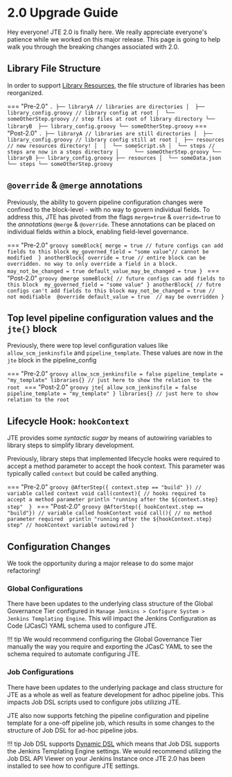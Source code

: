 # 2.0 Upgrade Guide

Hey everyone! JTE 2.0 is finally here.
We really appreciate everyone's patience while we worked on this major release.
This page is going to help walk you through the breaking changes associated with 2.0.

## Library File Structure

In order to support [Library Resources](../../concepts/library-development/library-resources.md), the file structure of libraries has been reorganized.

=== "Pre-2.0"
    ```
    .
    ├── libraryA // libraries are directories
    │  ├── library_config.groovy // library config at root
    │  └── someOtherStep.groovy // step files at root of library directory
    └── libraryB 
      ├── library_config.groovy
      └── someOtherStep.groovy
    ```
=== "Post-2.0"
    ```
    .
    ├── libraryA // libraries are still directories
    │  ├── library_config.groovy // library config still at root
    │  ├── resources // new resources directory!
    │  │  └── someScript.sh
    │  └── steps // steps are now in a steps directory
    │     └── someOtherStep.groovy
    └── libraryB
      ├── library_config.groovy
      ├── resources
      │  └── someData.json
      └── steps
          └── someOtherStep.groovy
    ```

## `@override` & `@merge` annotations

Previously, the ability to govern pipeline configuration changes were confined to the block-level - with no way to govern individual fields.
To address this, JTE has pivoted from the flags `merge=true` & `override=true` to the *annotations* `@merge` & `@override`.
These annotations can be placed on individual fields within a block, enabling field-level governance.

=== "Pre-2.0"
    ```groovy
    someBlock{
      merge = true // future configs can add fields to this block
      my_governed_field = "some value"// cannot be modified 
    }
    anotherBlock{
      override = true // entire block can be overridden. no way to only override a field in a block.
      may_not_be_changed = true
      default_value_may_be_changed = true
    }
    ```
=== "Post-2.0"
    ```groovy
    @merge someBlock{ // future configs can add fields to this block 
      my_governed_field = "some value"
    }
    anotherBlock{ // futre configs can't add fields to this block
      may_not_be_changed = true // not modifiable 
      @override default_value = true  // may be overridden
    }
    ```

## Top level pipeline configuration values and the `jte{}` block

Previously, there were top level configuration values like `allow_scm_jenkinsfile` and `pipeline_template`.
These values are now in the `jte` block in the pipeline_config

=== "Pre-2.0"
    ```groovy
    allow_scm_jenkinsfile = false
    pipeline_template = "my_template"
    libraries{} // just here to show the relation to the root
    ```
=== "Post-2.0"
    ```groovy
    jte{
      allow_scm_jenkinsfile = false
      pipeline_template = "my_template"
    }
    libraries{} // just here to show relation to the root
    ```

## Lifecycle Hook: `hookContext`

JTE provides some _syntactic sugar_ by means of autowiring variables to library steps to simplify library development.

Previously, library steps that implemented lifecycle hooks were required to accept a method parameter to accept the hook context.
This parameter was typically called `context` but could be called anything.

=== "Pre-2.0"
    ```groovy
    @AfterStep({ context.step == "build" }) // variable called context
    void call(context){ // hooks required to accept a method parameter
      println "running after the ${context.step} step" 
    }
    ```
=== "Post-2.0"
    ```groovy
    @AfterStep({ hookContext.step == "build"}) // variable called hookContext
    void call(){ // no method parameter required 
      println "running after the ${hookContext.step} step" // hookContext variable autowired
    }
    ```

## Configuration Changes

We took the opportunity during a major release to do some major refactoring!

### Global Configurations

There have been updates to the underlying class structure of the Global Governance Tier configured in `Manage Jenkins > Configure System > Jenkins Templating Engine`.
This will impact the Jenkins Configuration as Code (JCasC) YAML schema used to configure JTE.

!!! tip
    We would recommend configuring the Global Governance Tier manually the way you require and exporting the JCasC YAML to see the schema required to automate configuring JTE.

### Job Configurations

There have been updates to the underlying package and class structure for JTE as a whole as well as feature development for adhoc pipeline jobs.
This impacts Job DSL scripts used to configure jobs utilizing JTE.

JTE also now supports fetching the pipeline configuration and pipeline template for a one-off pipeline job, which results in some changes to the structure of Job DSL for ad-hoc pipeline jobs.

!!! tip
    Job DSL supports [Dynamic DSL](https://github.com/jenkinsci/job-dsl-plugin/wiki/Dynamic-DSL) which means that Job DSL supports the Jenkins Templating Engine settings.
    We would recommend utilizing the Job DSL API Viewer on your Jenkins Instance once JTE 2.0 has been installed to see how to configure JTE settings.
